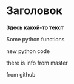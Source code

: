 # Заголовок

**Здесь какой-то текст**

Some python functions

new python code

there is info from master

from github
